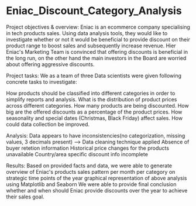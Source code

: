 # Eniac_Discount_Category_Analysis

Project objectives & overview: Eniac is an ecommerce company specialising in tech products sales. Using data analysis tools, they would like to investigate whether or not it would be beneficial to provide discount on their product range to boost sales and subsequently increase revenue. Hier Eniac's Marketing Team is convinced that offering discounts is beneficial in the long run, on the other hand the main investors in the Board are worried about offering aggressive discounts.

Project tasks:
We as a team of three Data scientists were given following concrete tasks to investigate:

How products should be classified into different categories in order to simplify reports and analysis.
What is the distribution of product prices across different categories.
How many products are being discounted.
How big are the offered discounts as a percentage of the product prices.
How seasonality and special dates (Christmas, Black Friday) affect sales.
How could data collection be improved.

Analysis:
Data appears to have inconsistencies(no categorization, missing values, 3 decimals present) --> Data cleaning technique applied
Absence of buyer retetion information
Historical price changes for the products unavailable
Country/area specific discount info incomplete

Results:
Based on provided facts and data, we were able to generate overview of Eniac's products sales pattern
per month
per category
on strategic time points of the year
graphical representation of above analysis using Matplotlib and Seaborn
We were able to provide final conclusion whether and when should Eniac provide discounts over the year to achieve their sales goal.



